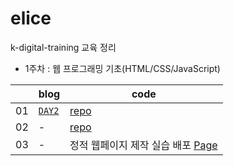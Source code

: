 # elice
k-digital-training 교육 정리
- 1주차 : 웹 프로그래밍 기초(HTML/CSS/JavaScript)

||blog|code|
|---|---|---|
|01|[`DAY2`](https://velog.io/@ss-won/앨리스elice-레이서-1기-01주차DAY2-웹-프로그래밍-기초)|[repo](https://kdt-gitlab.elice.io/j_wish_/web)|
|02|-|[repo](https://kdt-gitlab.elice.io/j_wish_/introduce-page-jwish)|
|03|-|정적 웹페이지 제작 실습 배포 [Page](http://j_wish_.kdt-gitlab.elice.io/introduce-page-jwish/)|
